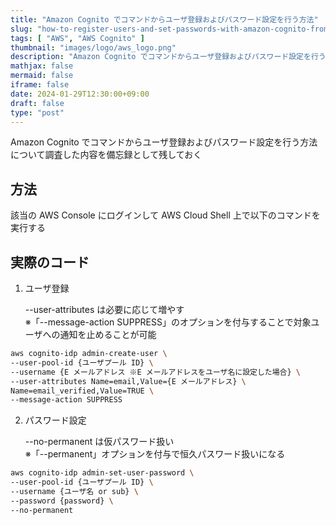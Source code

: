 ```yaml
---
title: "Amazon Cognito でコマンドからユーザ登録およびパスワード設定を行う方法"
slug: "how-to-register-users-and-set-passwords-with-amazon-cognito-from-command"
tags: [ "AWS", "AWS Cognito" ]
thumbnail: "images/logo/aws_logo.png"
description: "Amazon Cognito でコマンドからユーザ登録およびパスワード設定を行う方法について調査した内容を備忘録として残しておく"
mathjax: false
mermaid: false
iframe: false
date: 2024-01-29T12:30:00+09:00
draft: false
type: "post"
---
```


Amazon Cognito でコマンドからユーザ登録およびパスワード設定を行う方法について調査した内容を備忘録として残しておく

## 方法

該当の AWS Console にログインして AWS Cloud Shell 上で以下のコマンドを実行する

## 実際のコード

1. ユーザ登録

    --user-attributes は必要に応じて増やす  
    ※「--message-action SUPPRESS」のオプションを付与することで対象ユーザへの通知を止めることが可能

```.sh
aws cognito-idp admin-create-user \
--user-pool-id {ユーザプール ID} \
--username {E メールアドレス ※E メールアドレスをユーザ名に設定した場合} \
--user-attributes Name=email,Value={E メールアドレス} \
Name=email_verified,Value=TRUE \
--message-action SUPPRESS
```

2. パスワード設定

    --no-permanent は仮パスワード扱い  
    ※「--permanent」オプションを付与で恒久パスワード扱いになる

```.sh
aws cognito-idp admin-set-user-password \
--user-pool-id {ユーザプール ID} \
--username {ユーザ名 or sub} \
--password {password} \
--no-permanent
```
